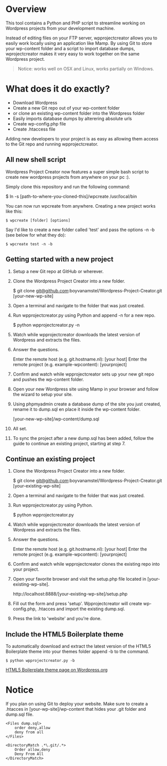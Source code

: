 # Overview

This tool contains a Python and PHP script to streamline working on Wordpress projects from your development machine.

Instead of editing files on your FTP server, wpprojectcreator allows you to easily work locally using an application like Mamp. By using Git to store your wp-content folder and a script to import database dumps, wprojectcreator makes it very easy to work together on the same Wordpress project.

> Notice: works well on OSX and Linux, works partially on Windows.

# What does it do exactly?

* Download Wordpress
* Create a new Git repo out of your wp-content folder
* or clone an existing wp-content folder into the Wordpress folder
* Easily imports database dumps by alterering absolute urls
* Create wp-config.php file
* Create .htaccess file

Adding new developers to your project is as easy as allowing them access to the Git repo and running wpprojectcreator.

## All new shell script

Wordpress Project Creator now features a super simple bash script to create new wordpress projects from anywhere on your pc :).

Simply clone this repository and run the following command:

   $ ln -s [path-to-where-you-cloned-this]/wpcreate /usr/local/bin

You can now run wpcreate from anywhere. Creating a new project works like this:

    $ wpcreate [folder] [options]

Say I'd like to create a new folder called 'test' and pass the options -n -b (see below for what they do):

    $ wpcreate test -n -b

## Getting started with a new project

1. Setup a new Git repo at GitHub or wherever.

2. Clone the Wordpress Project Creator into a new folder.
 
    $ git clone git@github.com:boyvanamstel/Wordpress-Project-Creator.git [your-new-wp-site]
 
3. Open a terminal and navigate to the folder that was just created.

4. Run wpprojectcreator.py using Python and append -n for a new repo.
 
    $ python wpprojectcreator.py -n
 
5. Watch while wpprojectcreator downloads the latest version of Wordpress and extracts the files.

6. Answer the questions.
 	
    Enter the remote host (e.g. git.hostname.nl): [your host]
    Enter the remote project (e.g. example-wpcontent): [yourproject]
 
7. Confirm and watch while wpprojectcreator sets up your new git repo and pushes the wp-content folder.

8. Open your new Wordpress site using Mamp in your browser and follow the wizard to setup your site.

9. Using phpmyadmin create a database dump of the site you just created, rename it to dump.sql en place it inside the wp-content folder.
 
    [your-new-wp-site]/wp-content/dump.sql
 
10. All set.

11. To sync the project after a new dump.sql has been added, follow the guide to continue an existing project, starting at step 7.

## Continue an existing project

1. Clone the Wordpress Project Creator into a new folder.
 
    $ git clone git@github.com:boyvanamstel/Wordpress-Project-Creator.git [your-existing-wp-site]
 
3. Open a terminal and navigate to the folder that was just created.

4. Run wpprojectcreator.py using Python.
 
    $ python wpprojectcreator.py
 
5. Watch while wpprojectcreator downloads the latest version of Wordpress and extracts the files.

6. Answer the questions.
 
    Enter the remote host (e.g. git.hostname.nl): [your host]
    Enter the remote project (e.g. example-wpcontent): [yourproject]
 
7. Confirm and watch while wpprojectcreator clones the existing repo into your project.

8. Open your favorite browser and visit the setup.php file located in [your-existing-wp-site].
 
     http://localhost:8888/[your-existing-wp-site]/setup.php
 
9. Fill out the form and press 'setup'. Wpprojectcreator will create wp-config.php, .htacces and import the existing dump.sql.

10. Press the link to 'website' and you're done.

## Include the HTML5 Boilerplate theme

To automatically download and extract the latest version of the HTML5 Boilerplate theme into your themes folder append -b to the command.

    $ python wpprojectcreator.py -b

[HTML5 Boilerplate theme page on Wordpress.org](http://wordpress.org/extend/themes/boilerplate)

# Notice

If you plan on using Git to deploy your website. Make sure to create a .htacces in [your-wp-site]/wp-content that hides your .git folder and dump.sql file.
 
    <Files dump.sql>
        order deny,allow
        deny from all
    </Files>
	
    <DirectoryMatch .*\.git/.*>
        Order allow,deny
        Deny From All
    </DirectoryMatch>

